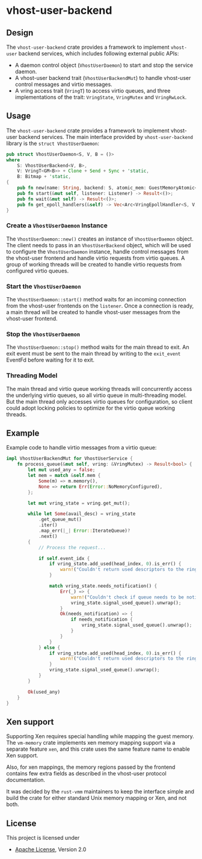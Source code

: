# vhost-user-backend

## Design

The `vhost-user-backend` crate provides a framework to implement `vhost-user` backend services,
which includes following external public APIs:
- A daemon control object (`VhostUserDaemon`) to start and stop the service daemon.
- A vhost-user backend trait (`VhostUserBackendMut`) to handle vhost-user control messages and virtio
  messages.
- A vring access trait (`VringT`) to access virtio queues, and three implementations of the trait:
  `VringState`, `VringMutex` and `VringRwLock`.

## Usage
The `vhost-user-backend` crate provides a framework to implement vhost-user backend services. The main interface provided by `vhost-user-backend` library is the `struct VhostUserDaemon`:
```rust
pub struct VhostUserDaemon<S, V, B = ()>
where
    S: VhostUserBackend<V, B>,
    V: VringT<GM<B>> + Clone + Send + Sync + 'static,
    B: Bitmap + 'static,
{
    pub fn new(name: String, backend: S, atomic_mem: GuestMemoryAtomic<GuestMemoryMmap<B>>) -> Result<Self>;
    pub fn start(&mut self, listener: Listener) -> Result<()>;
    pub fn wait(&mut self) -> Result<()>;
    pub fn get_epoll_handlers(&self) -> Vec<Arc<VringEpollHandler<S, V, B>>>;
}
```

### Create a `VhostUserDaemon` Instance
The `VhostUserDaemon::new()` creates an instance of `VhostUserDaemon` object. The client needs to
pass in an `VhostUserBackend` object, which will be used to configure the `VhostUserDaemon`
instance, handle control messages from the vhost-user frontend and handle virtio requests from
virtio queues. A group of working threads will be created to handle virtio requests from configured
virtio queues.

### Start the `VhostUserDaemon`
The `VhostUserDaemon::start()` method waits for an incoming connection from the vhost-user frontends
on the `listener`. Once a connection is ready, a main thread will be created to handle vhost-user
messages from the vhost-user frontend.

### Stop the `VhostUserDaemon`
The `VhostUserDaemon::stop()` method waits for the main thread to exit. An exit event must be sent
to the main thread by writing to the `exit_event` EventFd before waiting for it to exit.

### Threading Model
The main thread and virtio queue working threads will concurrently access the underlying virtio
queues, so all virtio queue in multi-threading model. But the main thread only accesses virtio
queues for configuration, so client could adopt locking policies to optimize for the virtio queue
working threads.

## Example
Example code to handle virtio messages from a virtio queue:
```rust
impl VhostUserBackendMut for VhostUserService {
    fn process_queue(&mut self, vring: &VringMutex) -> Result<bool> {
        let mut used_any = false;
        let mem = match &self.mem {
            Some(m) => m.memory(),
            None => return Err(Error::NoMemoryConfigured),
        };

        let mut vring_state = vring.get_mut();

        while let Some(avail_desc) = vring_state
            .get_queue_mut()
            .iter()
            .map_err(|_| Error::IterateQueue)?
            .next()
        {
            // Process the request...

            if self.event_idx {
                if vring_state.add_used(head_index, 0).is_err() {
                    warn!("Couldn't return used descriptors to the ring");
                }

                match vring_state.needs_notification() {
                    Err(_) => {
                        warn!("Couldn't check if queue needs to be notified");
                        vring_state.signal_used_queue().unwrap();
                    }
                    Ok(needs_notification) => {
                        if needs_notification {
                            vring_state.signal_used_queue().unwrap();
                        }
                    }
                }
            } else {
                if vring_state.add_used(head_index, 0).is_err() {
                    warn!("Couldn't return used descriptors to the ring");
                }
                vring_state.signal_used_queue().unwrap();
            }
        }

        Ok(used_any)
    }
}
```

## Xen support

Supporting Xen requires special handling while mapping the guest memory. The
`vm-memory` crate implements xen memory mapping support via a separate feature
`xen`, and this crate uses the same feature name to enable Xen support.

Also, for xen mappings, the memory regions passed by the frontend contains few
extra fields as described in the vhost-user protocol documentation.

It was decided by the `rust-vmm` maintainers to keep the interface simple and
build the crate for either standard Unix memory mapping or Xen, and not both.

## License

This project is licensed under

- [Apache License](http://www.apache.org/licenses/LICENSE-2.0), Version 2.0
